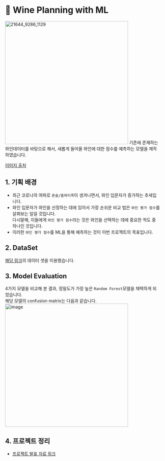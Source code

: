 # 🍷 Wine Planning with ML
<img width="400" alt="21644_9286_1129" src="https://user-images.githubusercontent.com/75603262/133894972-dfdeccd2-bccf-4031-8285-12010c8d56d4.jpeg">
기존에 존재하는 와인데이터를 바탕으로 해서, 새롭게 들어올 와인에 대한 점수를 예측하는 모델을 제작하였습니다.  

[이미지 출처](http://www.travie.com/news/articleView.html?idxno=21644)

## 1. 기획 배경
- 최근 코로나의 여파로 `혼술/홈파티족`이 생겨나면서, 와인 입문자가 증가하는 추세입니다.
- 와인 입문자가 와인을 선정하는 데에 있어서 가장 손쉬운 비교 법은 `와인 평가 점수`를 살펴보는 일일 것입니다.  
  다시말해, 이들에게 `와인 평가 점수`라는 것은 와인을 선택하는 데에 중요한 척도 중 하나인 것입니다.
- 이러한 `와인 평가 점수`를 ML을 통해 예측하는 것이 이번 프로젝트의 목표입니다.

## 2. DataSet
[해당 링크](https://www.kaggle.com/rajyellow46/wine-quality)의 데이터 셋을 이용했습니다.  

## 3. Model Evaluation
4가지 모델을 비교해 본 결과, 정밀도가 가장 높은 `Random Forest`모델을 채택하게 되었습니다.  
해당 모델의 confusion matrix는 다음과 같습니다.  
<img width="400" alt="image" src="https://user-images.githubusercontent.com/75603262/124703810-ec8b3300-df2d-11eb-8fb6-f74c1a5d650a.png">

## 4. 프로젝트 정리
- [프로젝트 발표 자료 링크](https://github.com/hyewonsonn/Project2_Wine-planning/blob/main/AI_02_%E1%84%89%E1%85%A9%E1%86%AB%E1%84%92%E1%85%A8%E1%84%8B%E1%85%AF%E1%86%AB_Section2.pdf)
